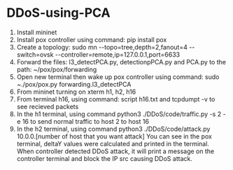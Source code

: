 # DDoS-using-PCA
1. Install mininet
2. Install pox controller using command: pip install pox
3. Create a topology: sudo mn --topo=tree,depth=2,fanout=4 --switch=ovsk --controller=remote,ip=127.0.0.1,port=6633 
4. Forward the files: l3_detectPCA.py, detectionpPCA.py and PCA.py to the path: ~/pox/pox/forwarding
5. Open new terminal then wake up pox controller using command: sudo ~./pox/pox.py forwarding.l3_detectPCA
6. From mininet turning on xterm h1, h2, h16
7. From terminal h16, using command: script h16.txt and tcpdumpt -v to see recieved packets
8. In the h1 terminal, using command python3 ./DDoS/code/traffic.py -s 2 -e 16 to send normal traffic to host 2 to host 16
9. In the h2 terminal, using command python3 ./DDoS/code/attack.py 10.0.0.[number of host that you want attack]
You can see in the pox terminal, deltaY values were calculated and printed in the terminal. When controller detected DDoS attack, it will print a message on the controller terminal and block the IP src causing DDoS attack.
